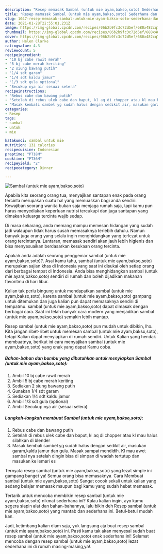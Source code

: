 ```yaml
---
description: "Resep memasak Sambal (untuk mie ayam,bakso,soto) Sederhana dan Mudah Dibuat"
title: "Resep memasak Sambal (untuk mie ayam,bakso,soto) Sederhana dan Mudah Dibuat"
slug: 1047-resep-memasak-sambal-untuk-mie-ayam-bakso-soto-sederhana-dan-mudah-dibuat
date: 2021-01-28T22:55:01.231Z
image: https://img-global.cpcdn.com/recipes/06b2b9fc3c72d5ef/680x482cq70/sambal-untuk-mie-ayambaksosoto-foto-resep-utama.jpg
thumbnail: https://img-global.cpcdn.com/recipes/06b2b9fc3c72d5ef/680x482cq70/sambal-untuk-mie-ayambaksosoto-foto-resep-utama.jpg
cover: https://img-global.cpcdn.com/recipes/06b2b9fc3c72d5ef/680x482cq70/sambal-untuk-mie-ayambaksosoto-foto-resep-utama.jpg
author: Helen Clarke
ratingvalue: 4.3
reviewcount: 5
recipeingredient:
- "10 bj cabe rawit merah"
- "5 bj cabe merah keriting"
- "2 siung bawang putih"
- "1/4 sdt garam"
- "1/4 sdt kaldu jamur"
- "1/3 sdt gula optional"
- "Secukup nya air sesuai selera"
recipeinstructions:
- "Rebus cabe dan bawang putih"
- "Setelah di rebus ulek cabe dan baput, kl aq di chopper atau kl mau halus silahkan di blender"
- "Masak kembali sambel yg sudah halus dengan sedikit air, masukan garam,kaldu jamur dan gula. Masak sampai mendidih. Kl mau awet sambal nya setelah dingin bisa di simpan di wadah tertutup dan masukan ke lemari es"
categories:
- Resep
tags:
- sambal
- untuk
- mie

katakunci: sambal untuk mie 
nutrition: 131 calories
recipecuisine: Indonesian
preptime: "PT18M"
cooktime: "PT36M"
recipeyield: "2"
recipecategory: Dinner

---
```



![Sambal (untuk mie ayam,bakso,soto)](https://img-global.cpcdn.com/recipes/06b2b9fc3c72d5ef/680x482cq70/sambal-untuk-mie-ayambaksosoto-foto-resep-utama.jpg)

Apabila kita seorang orang tua, menyajikan santapan enak pada orang tercinta merupakan suatu hal yang memuaskan bagi anda sendiri. Kewajiban seorang  wanita bukan saja menjaga rumah saja, tapi kamu pun harus menyediakan keperluan nutrisi tercukupi dan juga santapan yang dimakan keluarga tercinta wajib sedap.

Di masa  sekarang, anda memang mampu memesan hidangan yang sudah jadi walaupun tidak harus susah memasaknya terlebih dahulu. Namun banyak juga orang yang selalu ingin menghidangkan yang terlezat untuk orang tercintanya. Lantaran, memasak sendiri akan jauh lebih higienis dan bisa menyesuaikan berdasarkan kesukaan orang tercinta. 



Apakah anda adalah seorang penggemar sambal (untuk mie ayam,bakso,soto)?. Asal kamu tahu, sambal (untuk mie ayam,bakso,soto) merupakan sajian khas di Indonesia yang saat ini disukai oleh setiap orang dari berbagai tempat di Indonesia. Anda bisa menghidangkan sambal (untuk mie ayam,bakso,soto) sendiri di rumah dan boleh dijadikan makanan favoritmu di hari libur.

Kalian tak perlu bingung untuk mendapatkan sambal (untuk mie ayam,bakso,soto), karena sambal (untuk mie ayam,bakso,soto) gampang untuk ditemukan dan juga kalian pun dapat memasaknya sendiri di tempatmu. sambal (untuk mie ayam,bakso,soto) dapat dimasak dengan berbagai cara. Saat ini telah banyak cara modern yang menjadikan sambal (untuk mie ayam,bakso,soto) semakin lebih mantap.

Resep sambal (untuk mie ayam,bakso,soto) pun mudah untuk dibikin, lho. Kita jangan ribet-ribet untuk memesan sambal (untuk mie ayam,bakso,soto), tetapi Kalian dapat menyiapkan di rumah sendiri. Untuk Kalian yang hendak membuatnya, berikut ini cara menyajikan sambal (untuk mie ayam,bakso,soto) yang enak yang dapat Kamu coba.

<!--inarticleads1-->

##### Bahan-bahan dan bumbu yang dibutuhkan untuk menyiapkan Sambal (untuk mie ayam,bakso,soto):

1. Ambil 10 bj cabe rawit merah
1. Ambil 5 bj cabe merah keriting
1. Sediakan 2 siung bawang putih
1. Gunakan 1/4 sdt garam
1. Sediakan 1/4 sdt kaldu jamur
1. Ambil 1/3 sdt gula (optional)
1. Ambil Secukup nya air (sesuai selera)




<!--inarticleads2-->

##### Langkah-langkah membuat Sambal (untuk mie ayam,bakso,soto):

1. Rebus cabe dan bawang putih
1. Setelah di rebus ulek cabe dan baput, kl aq di chopper atau kl mau halus silahkan di blender
1. Masak kembali sambel yg sudah halus dengan sedikit air, masukan garam,kaldu jamur dan gula. Masak sampai mendidih. Kl mau awet sambal nya setelah dingin bisa di simpan di wadah tertutup dan masukan ke lemari es




Ternyata resep sambal (untuk mie ayam,bakso,soto) yang lezat simple ini gampang banget ya! Semua orang bisa memasaknya. Cara Membuat sambal (untuk mie ayam,bakso,soto) Sangat cocok sekali untuk kalian yang sedang belajar memasak maupun bagi kamu yang sudah hebat memasak.

Tertarik untuk mencoba membikin resep sambal (untuk mie ayam,bakso,soto) nikmat sederhana ini? Kalau kalian ingin, ayo kamu segera siapin alat dan bahan-bahannya, lalu bikin deh Resep sambal (untuk mie ayam,bakso,soto) yang mantab dan sederhana ini. Betul-betul mudah kan. 

Jadi, ketimbang kalian diam saja, yuk langsung aja buat resep sambal (untuk mie ayam,bakso,soto) ini. Pasti kamu tak akan menyesal sudah buat resep sambal (untuk mie ayam,bakso,soto) enak sederhana ini! Selamat mencoba dengan resep sambal (untuk mie ayam,bakso,soto) lezat sederhana ini di rumah masing-masing,ya!.

